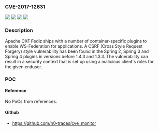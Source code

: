 ### [CVE-2017-12631](https://cve.mitre.org/cgi-bin/cvename.cgi?name=CVE-2017-12631)
![](https://img.shields.io/static/v1?label=Product&message=Apache%20CXF%20Fediz&color=blue)
![](https://img.shields.io/static/v1?label=Version&message=1.4.x%20prior%20to%201.4.3%20&color=brightgreen)
![](https://img.shields.io/static/v1?label=Version&message=prior%20to%201.3.3%20&color=brightgreen)
![](https://img.shields.io/static/v1?label=Vulnerability&message=Cross%20Site%20Request%20Forgery&color=brightgreen)

### Description

Apache CXF Fediz ships with a number of container-specific plugins to enable WS-Federation for applications. A CSRF (Cross Style Request Forgery) style vulnerability has been found in the Spring 2, Spring 3 and Spring 4 plugins in versions before 1.4.3 and 1.3.3. The vulnerability can result in a security context that is set up using a malicious client's roles for the given enduser.

### POC

#### Reference
No PoCs from references.

#### Github
- https://github.com/n0-traces/cve_monitor


